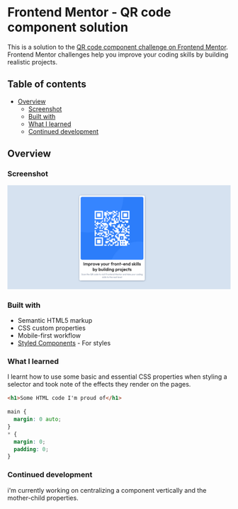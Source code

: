 # Frontend Mentor - QR code component solution

This is a solution to the [QR code component challenge on Frontend Mentor](https://www.frontendmentor.io/challenges/qr-code-component-iux_sIO_H). Frontend Mentor challenges help you improve your coding skills by building realistic projects.

## Table of contents

- [Overview](#overview)
  - [Screenshot](#screenshot)
  - [Built with](#built-with)
  - [What I learned](#what-i-learned)
  - [Continued development](#continued-development)

## Overview

### Screenshot

![](./screenshot.png)

### Built with

- Semantic HTML5 markup
- CSS custom properties
- Mobile-first workflow
- [Styled Components](https://fonts.google.com/knowledge) - For styles

### What I learned

I learnt how to use some basic and essential CSS properties when styling a selector and took note of the effects they render on the pages.

```html
<h1>Some HTML code I'm proud of</h1>
```

```css
main {
  margin: 0 auto;
}
* {
  margin: 0;
  padding: 0;
}
```

### Continued development

i'm currently working on centralizing a component vertically and the mother-child properties.

